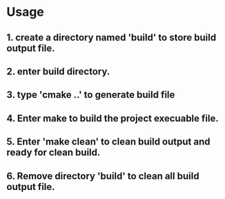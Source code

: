 # Usage
## 1. create a directory named 'build' to store build output file.
## 2. enter build directory.
## 3. type 'cmake ..' to generate build file
## 4. Enter make to build the project execuable file.
## 5. Enter 'make clean' to clean build output and ready for clean build.
## 6. Remove directory 'build' to clean all build output file.
